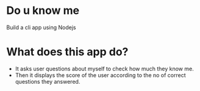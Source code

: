 # Do u know me
Build a cli app using Nodejs
# What does this app do?
- It asks user questions about myself to check how much they know me.
- Then it displays the score of the user according to the no of correct questions they answered.
